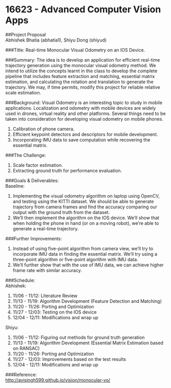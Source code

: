 # 16623 - Advanced Computer Vision Apps 

##Project Proposal <br />
Abhishek Bhatia (abhatia1), Shiyu Dong (shiyud) <br />

###Title: 
Real-time Monocular Visual Odometry on an IOS Device. <br />

###Summary: 
The idea is to develop an application for efficient real-time trajectory generation using the monocular visual odometry method. We intend to utilize the concepts learnt in the class to develop the complete pipeline that includes feature extraction and matching, essential matrix estimation, and calculating the rotation and translation to generate the trajectory. We may, if time permits, modify this project for reliable relative scale estimation. <br />

###Background: 
Visual Odometry is an interesting topic to study in mobile applications. Localization and odometry with mobile devices are widely used in drones, virtual reality and other platforms. Several things need to be taken into consideration for developing visual odometry on mobile phones. <br />
1) Calibration of phone camera. <br />
2) Efficient keypoint detectors and descriptors for mobile development. <br />
3) Incorporating IMU data to save computation while recovering the essential matrix. <br />

###The Challenge: <br />
1) Scale factor estimation. <br />
2) Extracting ground truth for performance evaluation. <br />

###Goals & Deliverables: <br />
Baseline: <br />
1) Implementing the visual odometry algorithm on laptop using OpenCV, and testing using the KITTI dataset. We should be able to generate trajectory from camera frames and find the accuracy comparing our output with the ground truth from the dataset. <br />
2) We’ll then implement the algorithm on the IOS device. We’ll show that when holding the phone in hand (or on a moving robot), we’re able to generate a real-time trajectory. <br />

###Further Improvements: <br />
1) Instead of using five-point algorithm from camera view, we’ll try to incorporate IMU data in finding the essential matrix. We’ll try using a three-point algorithm or five-point algorithm with IMU data. <br />
2) We’ll further show that with the use of IMU data, we can achieve higher frame rate with similar accuracy. <br />

###Schedule: <br />
Abhishek: <br />
1) 11/06 - 11/12: Literature Review <br />
2) 11/13 - 11/19: Algorithm Development (Feature Detection and Matching) <br />
3) 11/20 - 11/26: Porting and Optimization <br />
4) 11/27 - 12/03: Testing on the IOS device <br />
5) 12/04 - 12/11: Modifications and wrap up <br />

Shiyu: <br />
1) 11/06 - 11/12: Figuring out methods for ground truth generation <br />
2) 11/13 - 11/19: Algorithm Development (Essential Matrix Estimation based on RANSAC) <br />
3) 11/20 - 11/26: Porting and Optimization <br />
4) 11/27 - 12/03: Improvements based on the test results <br />
5) 12/04 - 12/11: Modifications and wrap up <br />

###Reference: <br />
http://avisingh599.github.io/vision/monocular-vo/ <br />
